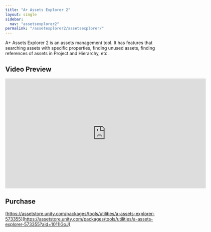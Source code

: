 ```yaml
---
title: "A+ Assets Explorer 2"
layout: single
sidebar:
  nav: "assetsexplorer2"
permalink: "/assetexplorer2/assetsexplorer/"
---
```


A+ Assets Explorer 2 is an assets management tool. It has features that searching assets with specific properties, finding unused assets, finding references of assets in Project and Hierarchy, etc. 

## Video Preview
<iframe width="640" height="351" src="https://www.youtube.com/embed/orYzGWLUopI" frameborder="0" allowfullscreen></iframe>

## Purchase

[https://assetstore.unity.com/packages/tools/utilities/a-assets-explorer-573355](https://assetstore.unity.com/packages/tools/utilities/a-assets-explorer-573355?aid=1011lGoJ)
